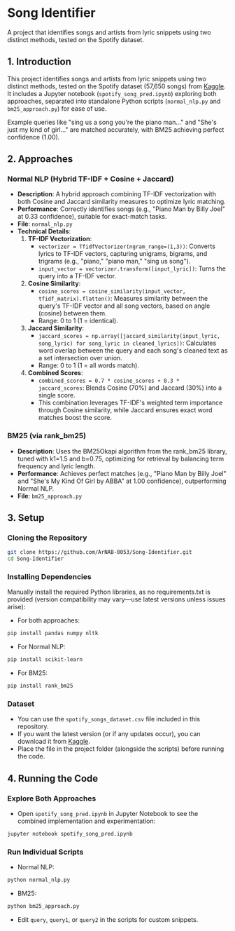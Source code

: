 # Song Identifier

A project that identifies songs and artists from lyric snippets using two distinct methods, tested on the Spotify dataset.

## 1. Introduction

This project identifies songs and artists from lyric snippets using two distinct methods, tested on the Spotify dataset (57,650 songs) from [Kaggle](https://www.kaggle.com/datasets/joebeachcapital/57651-spotify-songs/). It includes a Jupyter notebook (`spotify_song_pred.ipynb`) exploring both approaches, separated into standalone Python scripts (`normal_nlp.py` and `bm25_approach.py`) for ease of use.

Example queries like "sing us a song you're the piano man..." and "She's just my kind of girl..." are matched accurately, with BM25 achieving perfect confidence (1.00).

## 2. Approaches

### Normal NLP (Hybrid TF-IDF + Cosine + Jaccard)
- **Description**: A hybrid approach combining TF-IDF vectorization with both Cosine and Jaccard similarity measures to optimize lyric matching.
- **Performance**: Correctly identifies songs (e.g., "Piano Man by Billy Joel" at 0.33 confidence), suitable for exact-match tasks.
- **File**: `normal_nlp.py`
- **Technical Details**:
  1. **TF-IDF Vectorization**:
     * `vectorizer = TfidfVectorizer(ngram_range=(1,3))`: Converts lyrics to TF-IDF vectors, capturing unigrams, bigrams, and trigrams (e.g., "piano," "piano man," "sing us song").
     * `input_vector = vectorizer.transform([input_lyric])`: Turns the query into a TF-IDF vector.
  2. **Cosine Similarity**:
     * `cosine_scores = cosine_similarity(input_vector, tfidf_matrix).flatten()`: Measures similarity between the query's TF-IDF vector and all song vectors, based on angle (cosine) between them.
     * Range: 0 to 1 (1 = identical).
  3. **Jaccard Similarity**:
     * `jaccard_scores = np.array([jaccard_similarity(input_lyric, song_lyric) for song_lyric in cleaned_lyrics])`: Calculates word overlap between the query and each song's cleaned text as a set intersection over union.
     * Range: 0 to 1 (1 = all words match).
  4. **Combined Scores**:
     * `combined_scores = 0.7 * cosine_scores + 0.3 * jaccard_scores`: Blends Cosine (70%) and Jaccard (30%) into a single score.
     * This combination leverages TF-IDF's weighted term importance through Cosine similarity, while Jaccard ensures exact word matches boost the score.

### BM25 (via rank_bm25)
- **Description**: Uses the BM25Okapi algorithm from the rank_bm25 library, tuned with k1=1.5 and b=0.75, optimizing for retrieval by balancing term frequency and lyric length.
- **Performance**: Achieves perfect matches (e.g., "Piano Man by Billy Joel" and "She's My Kind Of Girl by ABBA" at 1.00 confidence), outperforming Normal NLP.
- **File**: `bm25_approach.py`

## 3. Setup

### Cloning the Repository
```bash
git clone https://github.com/ArNAB-0053/Song-Identifier.git
cd Song-Identifier
```

### Installing Dependencies
Manually install the required Python libraries, as no requirements.txt is provided (version compatibility may vary—use latest versions unless issues arise):

* For both approaches:
```bash
pip install pandas numpy nltk
```

* For Normal NLP:
```bash
pip install scikit-learn
```

* For BM25:
```bash
pip install rank_bm25
```

### Dataset
* You can use the `spotify_songs_dataset.csv` file included in this repository.
* If you want the latest version (or if any updates occur), you can download it from [Kaggle](https://www.kaggle.com/datasets/joebeachcapital/57651-spotify-songs/).
* Place the file in the project folder (alongside the scripts) before running the code.

## 4. Running the Code

### Explore Both Approaches
* Open `spotify_song_pred.ipynb` in Jupyter Notebook to see the combined implementation and experimentation:
```bash
jupyter notebook spotify_song_pred.ipynb
```

### Run Individual Scripts
* Normal NLP:
```bash
python normal_nlp.py
```

* BM25:
```bash
python bm25_approach.py
```

* Edit `query`, `query1`, or `query2` in the scripts for custom snippets.
